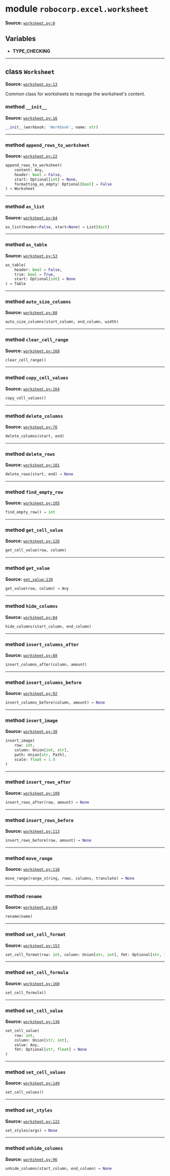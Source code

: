<!-- markdownlint-disable -->

# module `robocorp.excel.worksheet`

**Source:** [`worksheet.py:0`](https://github.com/robocorp/robo/tree/master/excel/src/robocorp/excel/worksheet.py#L0)

## Variables

- **TYPE_CHECKING**

______________________________________________________________________

## class `Worksheet`

**Source:** [`worksheet.py:13`](https://github.com/robocorp/robo/tree/master/excel/src/robocorp/excel/worksheet.py#L13)

Common class for worksheets to manage the worksheet's content.

### method `__init__`

**Source:** [`worksheet.py:16`](https://github.com/robocorp/robo/tree/master/excel/src/robocorp/excel/worksheet.py#L16)

```python
__init__(workbook: 'Workbook', name: str)
```

______________________________________________________________________

### method `append_rows_to_worksheet`

**Source:** [`worksheet.py:22`](https://github.com/robocorp/robo/tree/master/excel/src/robocorp/excel/worksheet.py#L22)

```python
append_rows_to_worksheet(
    content: Any,
    header: bool = False,
    start: Optional[int] = None,
    formatting_as_empty: Optional[bool] = False
) → Worksheet
```

______________________________________________________________________

### method `as_list`

**Source:** [`worksheet.py:64`](https://github.com/robocorp/robo/tree/master/excel/src/robocorp/excel/worksheet.py#L64)

```python
as_list(header=False, start=None) → List[dict]
```

______________________________________________________________________

### method `as_table`

**Source:** [`worksheet.py:53`](https://github.com/robocorp/robo/tree/master/excel/src/robocorp/excel/worksheet.py#L53)

```python
as_table(
    header: bool = False,
    trim: bool = True,
    start: Optional[int] = None
) → Table
```

______________________________________________________________________

### method `auto_size_columns`

**Source:** [`worksheet.py:80`](https://github.com/robocorp/robo/tree/master/excel/src/robocorp/excel/worksheet.py#L80)

```python
auto_size_columns(start_column, end_column, width)
```

______________________________________________________________________

### method `clear_cell_range`

**Source:** [`worksheet.py:168`](https://github.com/robocorp/robo/tree/master/excel/src/robocorp/excel/worksheet.py#L168)

```python
clear_cell_range()
```

______________________________________________________________________

### method `copy_cell_values`

**Source:** [`worksheet.py:164`](https://github.com/robocorp/robo/tree/master/excel/src/robocorp/excel/worksheet.py#L164)

```python
copy_cell_values()
```

______________________________________________________________________

### method `delete_columns`

**Source:** [`worksheet.py:76`](https://github.com/robocorp/robo/tree/master/excel/src/robocorp/excel/worksheet.py#L76)

```python
delete_columns(start, end)
```

______________________________________________________________________

### method `delete_rows`

**Source:** [`worksheet.py:101`](https://github.com/robocorp/robo/tree/master/excel/src/robocorp/excel/worksheet.py#L101)

```python
delete_rows(start, end) → None
```

______________________________________________________________________

### method `find_empty_row`

**Source:** [`worksheet.py:105`](https://github.com/robocorp/robo/tree/master/excel/src/robocorp/excel/worksheet.py#L105)

```python
find_empty_row() → int
```

______________________________________________________________________

### method `get_cell_value`

**Source:** [`worksheet.py:126`](https://github.com/robocorp/robo/tree/master/excel/src/robocorp/excel/worksheet.py#L126)

```python
get_cell_value(row, column)
```

______________________________________________________________________

### method `get_value`

**Source:** [`get_value:130`](https://github.com/robocorp/robo/tree/master/excel/robocorp/excel/worksheet/get_value#L130)

```python
get_value(row, column) → Any
```

______________________________________________________________________

### method `hide_columns`

**Source:** [`worksheet.py:84`](https://github.com/robocorp/robo/tree/master/excel/src/robocorp/excel/worksheet.py#L84)

```python
hide_columns(start_column, end_column)
```

______________________________________________________________________

### method `insert_columns_after`

**Source:** [`worksheet.py:88`](https://github.com/robocorp/robo/tree/master/excel/src/robocorp/excel/worksheet.py#L88)

```python
insert_columns_after(column, amount)
```

______________________________________________________________________

### method `insert_columns_before`

**Source:** [`worksheet.py:92`](https://github.com/robocorp/robo/tree/master/excel/src/robocorp/excel/worksheet.py#L92)

```python
insert_columns_before(column, amount) → None
```

______________________________________________________________________

### method `insert_image`

**Source:** [`worksheet.py:38`](https://github.com/robocorp/robo/tree/master/excel/src/robocorp/excel/worksheet.py#L38)

```python
insert_image(
    row: int,
    column: Union[int, str],
    path: Union[str, Path],
    scale: float = 1.0
)
```

______________________________________________________________________

### method `insert_rows_after`

**Source:** [`worksheet.py:109`](https://github.com/robocorp/robo/tree/master/excel/src/robocorp/excel/worksheet.py#L109)

```python
insert_rows_after(row, amount) → None
```

______________________________________________________________________

### method `insert_rows_before`

**Source:** [`worksheet.py:113`](https://github.com/robocorp/robo/tree/master/excel/src/robocorp/excel/worksheet.py#L113)

```python
insert_rows_before(row, amount) → None
```

______________________________________________________________________

### method `move_range`

**Source:** [`worksheet.py:118`](https://github.com/robocorp/robo/tree/master/excel/src/robocorp/excel/worksheet.py#L118)

```python
move_range(range_string, rows, columns, translate) → None
```

______________________________________________________________________

### method `rename`

**Source:** [`worksheet.py:69`](https://github.com/robocorp/robo/tree/master/excel/src/robocorp/excel/worksheet.py#L69)

```python
rename(name)
```

______________________________________________________________________

### method `set_cell_format`

**Source:** [`worksheet.py:153`](https://github.com/robocorp/robo/tree/master/excel/src/robocorp/excel/worksheet.py#L153)

```python
set_cell_format(row: int, column: Union[str, int], fmt: Optional[str, float])
```

______________________________________________________________________

### method `set_cell_formula`

**Source:** [`worksheet.py:160`](https://github.com/robocorp/robo/tree/master/excel/src/robocorp/excel/worksheet.py#L160)

```python
set_cell_formula()
```

______________________________________________________________________

### method `set_cell_value`

**Source:** [`worksheet.py:136`](https://github.com/robocorp/robo/tree/master/excel/src/robocorp/excel/worksheet.py#L136)

```python
set_cell_value(
    row: int,
    column: Union[str, int],
    value: Any,
    fmt: Optional[str, float] = None
)
```

______________________________________________________________________

### method `set_cell_values`

**Source:** [`worksheet.py:149`](https://github.com/robocorp/robo/tree/master/excel/src/robocorp/excel/worksheet.py#L149)

```python
set_cell_values()
```

______________________________________________________________________

### method `set_styles`

**Source:** [`worksheet.py:122`](https://github.com/robocorp/robo/tree/master/excel/src/robocorp/excel/worksheet.py#L122)

```python
set_styles(args) → None
```

______________________________________________________________________

### method `unhide_columns`

**Source:** [`worksheet.py:96`](https://github.com/robocorp/robo/tree/master/excel/src/robocorp/excel/worksheet.py#L96)

```python
unhide_columns(start_column, end_column) → None
```

